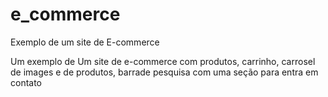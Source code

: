 # e_commerce
Exemplo de um site de E-commerce

Um exemplo de Um site de e-commerce com produtos, carrinho, carrosel de images e de produtos, barrade pesquisa com uma seção para entra em contato 
